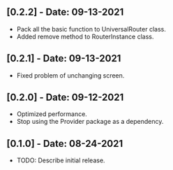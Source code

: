 ## [0.2.2] - Date: 09-13-2021

- Pack all the basic function to UniversalRouter class.
- Added remove method to RouterInstance class.

## [0.2.1] - Date: 09-13-2021

- Fixed problem of unchanging screen.


## [0.2.0] - Date: 09-12-2021

- Optimized performance.
- Stop using the Provider package as a dependency.


## [0.1.0] - Date: 08-24-2021

* TODO: Describe initial release.

